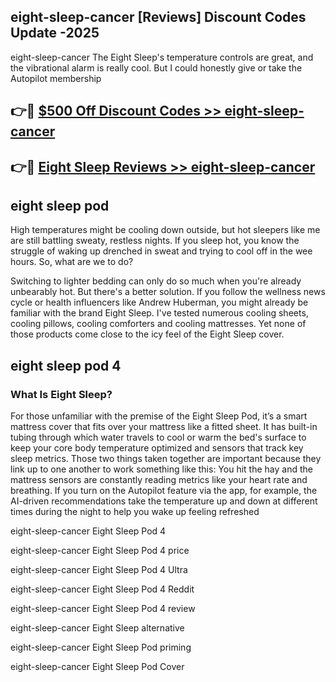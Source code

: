 ## eight-sleep-cancer [Reviews​] Discount Codes Update -2025

eight-sleep-cancer The Eight Sleep's temperature controls are great, and the vibrational alarm is really cool. But I could honestly give or take the Autopilot membership

## 👉🔴 [$500 Off Discount Codes >> eight-sleep-cancer](http://download.freeplayer.one?title=eight-sleep-cancer&ref=18-ES)

## 👉🔴 [Eight Sleep Reviews >> eight-sleep-cancer](http://download.freeplayer.one?title=eight-sleep-cancer&ref=18-ES)

## eight sleep pod

High temperatures might be cooling down outside, but hot sleepers like me are still battling sweaty, restless nights. If you sleep hot, you know the struggle of waking up drenched in sweat and trying to cool off in the wee hours. So, what are we to do?

Switching to lighter bedding can only do so much when you're already unbearably hot. But there's a better solution. If you follow the wellness news cycle or health influencers like Andrew Huberman, you might already be familiar with the brand Eight Sleep. I've tested numerous cooling sheets, cooling pillows, cooling comforters and cooling mattresses. Yet none of those products come close to the icy feel of the Eight Sleep cover.

## eight sleep pod 4

### What Is Eight Sleep?

For those unfamiliar with the premise of the Eight Sleep Pod, it’s a smart mattress cover that fits over your mattress like a fitted sheet. It has built-in tubing through which water travels to cool or warm the bed's surface to keep your core body temperature optimized and sensors that track key sleep metrics. Those two things taken together are important because they link up to one another to work something like this: You hit the hay and the mattress sensors are constantly reading metrics like your heart rate and breathing. If you turn on the Autopilot feature via the app, for example, the AI-driven recommendations take the temperature up and down at different times during the night to help you wake up feeling refreshed

eight-sleep-cancer Eight Sleep Pod 4

eight-sleep-cancer Eight Sleep Pod 4 price

eight-sleep-cancer Eight Sleep Pod 4 Ultra

eight-sleep-cancer Eight Sleep Pod 4 Reddit

eight-sleep-cancer Eight Sleep Pod 4 review

eight-sleep-cancer Eight Sleep alternative

eight-sleep-cancer Eight Sleep Pod priming

eight-sleep-cancer Eight Sleep Pod Cover